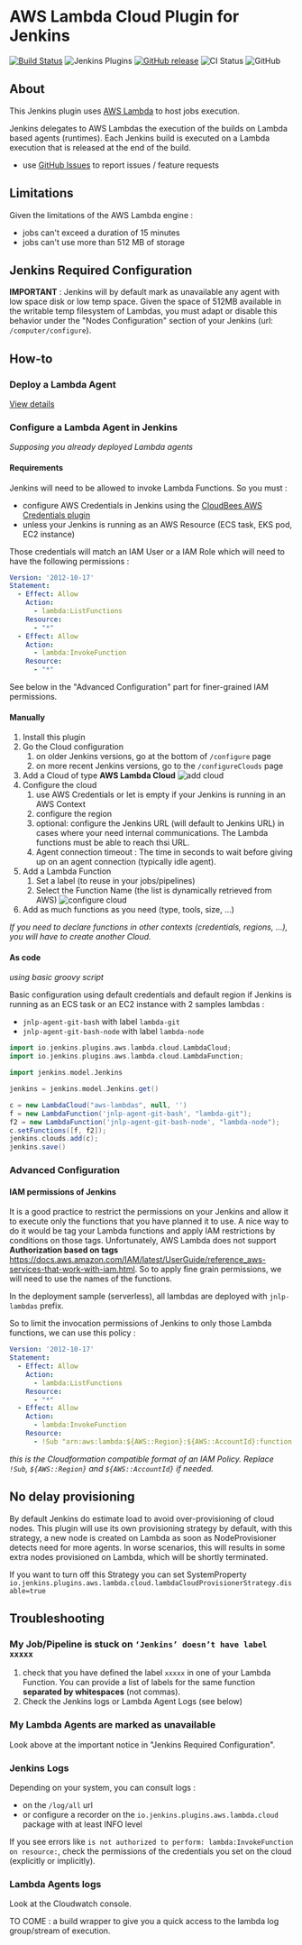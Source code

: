 # AWS Lambda Cloud Plugin for Jenkins

[![Build Status](https://ci.jenkins.io/job/Plugins/job/aws-lambda-cloud-plugin/job/master/badge/icon)](https://ci.jenkins.io/job/Plugins/job/aws-lambda-cloud-plugin/job/master/)
![Jenkins Plugins](https://img.shields.io/jenkins/plugin/v/aws-lambda-cloud)
[![GitHub release](https://img.shields.io/github/release/jenkinsci/aws-lambda-cloud-plugin.svg?label=changelog)](https://github.com/jenkinsci/aws-lambda-cloud-plugin/releases/latest)
![CI Status](https://github.com/jenkinsci/aws-lambda-cloud-plugin/workflows/CI/badge.svg)
![GitHub](https://img.shields.io/github/license/jenkinsci/aws-lambda-cloud-plugin?color=blue)

## About

This Jenkins plugin uses [AWS Lambda](https://docs.aws.amazon.com/lambda/latest/dg/welcome.html) to host jobs execution.

Jenkins delegates to AWS Lambdas the execution of the builds on Lambda based agents (runtimes).
Each Jenkins build is executed on a Lambda execution that is released at the end of the build.

-   use [GitHub Issues](https://github.com/jenkinsci/aws-lambda-cloud-plugin/issues) to report issues / feature requests

## Limitations

Given the limitations of the AWS Lambda engine :
- jobs can't exceed a duration of 15 minutes
- jobs can't use more than 512 MB of storage

## Jenkins Required Configuration

**IMPORTANT** : Jenkins will by default mark as unavailable any agent with low space disk or low temp space. Given the  space of 512MB available in the writable temp filesystem of Lambdas, you must adapt or disable this behavior under the "Nodes Configuration" section of your Jenkins (url: `/computer/configure`).

## How-to

### Deploy a Lambda Agent

[View details](./agent/README.md)

### Configure a Lambda Agent in Jenkins

*Supposing you already deployed Lambda agents*

#### Requirements

Jenkins will need to be allowed to invoke Lambda Functions. So you must : 
- configure AWS Credentials in Jenkins using the [CloudBees AWS Credentials plugin](https://plugins.jenkins.io/aws-credentials/) 
- unless your Jenkins is running as an AWS Resource (ECS task, EKS pod, EC2 instance)

Those credentials will match an IAM User or a IAM Role which will need to have the following permissions :
```yml
Version: '2012-10-17'
Statement:
  - Effect: Allow
    Action:
      - lambda:ListFunctions
    Resource:
      - "*"
  - Effect: Allow
    Action:
      - lambda:InvokeFunction
    Resource:
      - "*"
```

See below in the "Advanced Configuration" part for finer-grained IAM permissions.

#### Manually

1. Install this plugin
2. Go the Cloud configuration
   1. on older Jenkins versions, go at the bottom of `/configure` page
   2. on more recent Jenkins versions, go to the `/configureClouds` page
3. Add a Cloud of type **AWS Lambda Cloud**
![add cloud](./doc/add_cloud.png)
4. Configure the cloud
   1. use AWS Credentials or let is empty if your Jenkins is running in an AWS Context
   2. configure the region
   3. optional: configure the Jenkins URL (will default to Jenkins URL) in cases where your need internal communications. The Lambda functions must be able to reach thsi URL.
   4. Agent connection timeout : The time in seconds to wait before giving up on an agent connection (typically idle agent).
5. Add a Lambda Function
   1. Set a label (to reuse in your jobs/pipelines)
   2. Select the Function Name (the list is dynamically retrieved from AWS)
![configure cloud](./doc/configure_function.png)
6. Add as much functions as you need (type, tools, size, ...)

*If you need to declare functions in other contexts (credentials, regions, ...), you will have to create another Cloud.*

#### As code

*using basic groovy script*

Basic configuration using default credentials and default region if Jenkins is running as an ECS task or an EC2 instance with 2 samples lambdas :
- `jnlp-agent-git-bash` with label `lambda-git`
- `jnlp-agent-git-bash-node` with label `lambda-node`

```groovy
import io.jenkins.plugins.aws.lambda.cloud.LambdaCloud;
import io.jenkins.plugins.aws.lambda.cloud.LambdaFunction;

import jenkins.model.Jenkins

jenkins = jenkins.model.Jenkins.get()

c = new LambdaCloud("aws-lambdas", null, '')
f = new LambdaFunction('jnlp-agent-git-bash', "lambda-git");
f2 = new LambdaFunction('jnlp-agent-git-bash-node', "lambda-node");
c.setFunctions([f, f2]);
jenkins.clouds.add(c);
jenkins.save()
```

### Advanced Configuration

#### IAM permissions of Jenkins

It is a good practice to restrict the permissions on your Jenkins and allow it to execute only the functions that you have planned it to use. A nice way to do it would be tag your Lambda functions and apply IAM restrictions by conditions on those tags. Unfortunately, AWS Lambda does not support **Authorization based on tags** <https://docs.aws.amazon.com/IAM/latest/UserGuide/reference_aws-services-that-work-with-iam.html>. So to apply fine grain permissions, we will need to use the names of the functions.

In the deployment sample (serverless), all lambdas are deployed with `jnlp-lambdas` prefix.

So to limit the invocation permissions of Jenkins to only those Lambda functions, we can use this policy :

```yml
Version: '2012-10-17'
Statement:
  - Effect: Allow
    Action:
      - lambda:ListFunctions
    Resource:
      - "*"
  - Effect: Allow
    Action:
      - lambda:InvokeFunction
    Resource:
      - !Sub "arn:aws:lambda:${AWS::Region}:${AWS::AccountId}:function:jnlp-lambdas-*"
```

*this is the Cloudformation compatible format of an IAM Policy. Replace `!Sub`, `${AWS::Region}` and `${AWS::AccountId}` if needed.*

## No delay provisioning

By default Jenkins do estimate load to avoid over-provisioning of cloud nodes.
This plugin will use its own provisioning strategy by default, with this strategy, a new node is created on Lambda as soon as NodeProvisioner detects need for more agents.
In worse scenarios, this will results in some extra nodes provisioned on Lambda, which will be shortly terminated.

If you want to turn off this Strategy you can set SystemProperty `io.jenkins.plugins.aws.lambda.cloud.lambdaCloudProvisionerStrategy.disable=true`

## Troubleshooting

### My Job/Pipeline is stuck on `‘Jenkins’ doesn’t have label xxxxx`

1. check that you have defined the label `xxxxx` in one of your Lambda Function. You can provide a list of labels for the same function **separated by whitespaces** (not commas).
2. Check the Jenkins logs or Lambda Agent Logs (see below)

### My Lambda Agents are marked as unavailable

Look above at the important notice in "Jenkins Required Configuration".

### Jenkins Logs

Depending on your system, you can consult logs :
- on the `/log/all` url
- or configure a recorder on the `io.jenkins.plugins.aws.lambda.cloud` package with at least INFO level

If you see errors like `is not authorized to perform: lambda:InvokeFunction on resource:`, check the permissions of the credentials you set on the cloud (explicitly or implicitly).

### Lambda Agents logs

Look at the Cloudwatch console.

TO COME : a build wrapper to give you a quick access to the lambda log group/stream of execution.
